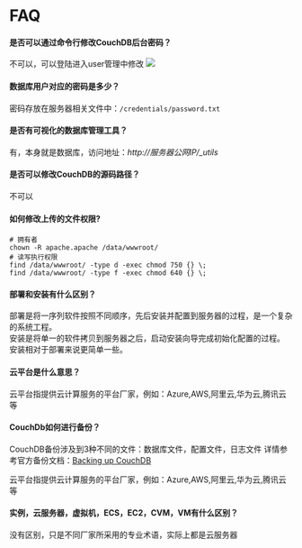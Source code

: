 # FAQ

#### 是否可以通过命令行修改CouchDB后台密码？

不可以，可以登陆进入user管理中修改
![](https://libs.websoft9.com/Websoft9/DocsPicture/zh/couchdb/couchdb-pw-websoft9.png)

#### 数据库用户对应的密码是多少？

密码存放在服务器相关文件中：`/credentials/password.txt`

#### 是否有可视化的数据库管理工具？

有，本身就是数据库，访问地址：*http://服务器公网IP/_utils*


#### 是否可以修改CouchDB的源码路径？

不可以

#### 如何修改上传的文件权限?

```shell
# 拥有者
chown -R apache.apache /data/wwwroot/
# 读写执行权限
find /data/wwwroot/ -type d -exec chmod 750 {} \;
find /data/wwwroot/ -type f -exec chmod 640 {} \;
```

#### 部署和安装有什么区别？

部署是将一序列软件按照不同顺序，先后安装并配置到服务器的过程，是一个复杂的系统工程。  
安装是将单一的软件拷贝到服务器之后，启动安装向导完成初始化配置的过程。  
安装相对于部署来说更简单一些。 

#### 云平台是什么意思？

云平台指提供云计算服务的平台厂家，例如：Azure,AWS,阿里云,华为云,腾讯云等

#### CouchDb如何进行备份？

CouchDB备份涉及到3种不同的文件：数据库文件，配置文件，日志文件
详情参考官方备份文档：[Backing up CouchDB](https://docs.couchdb.org/en/latest/maintenance/backups.html)

云平台指提供云计算服务的平台厂家，例如：Azure,AWS,阿里云,华为云,腾讯云等

#### 实例，云服务器，虚拟机，ECS，EC2，CVM，VM有什么区别？

没有区别，只是不同厂家所采用的专业术语，实际上都是云服务器